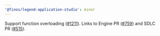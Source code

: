 ```yaml
---
'@finos/legend-application-studio': minor
---
```


Support function overloading ([#1211](https://github.com/finos/legend-studio/issues/1211)). Links to Engine PR ([#759](https://github.com/finos/legend-engine/pull/759)) and SDLC PR ([#515](https://github.com/finos/legend-sdlc/pull/515)).
